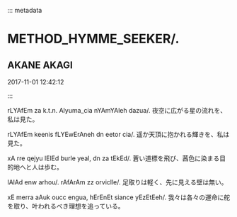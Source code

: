 ::: metadata

# METHOD_HYMME_SEEKER/.

## AKANE AKAGI

2017-11-01 12:42:12

:::

rLYAfEm za k.t.n. Alyuma_cia nYAmYAleh dazua/.
夜空に広がる星の流れを、私は見た。

rLYAfEm keenis fLYEwErAneh dn eetor cia/.
遥か天頂に抱かれる輝きを、私は見た。

xA rre qejyu lElEd burle yeal, dn za tEkEd/.
蒼い道標を飛び、茜色に染まる目的地へと人は歩む。

lAlAd enw arhou/. rAfArAm zz orviclle/.
足取りは軽く、先に見える壁は無い。

xE merra aAuk oucc engua, hErEnEt siance yEzEtEeh/.
我々は各々の運命に舵を取り、叶われるべき理想を追っている。
